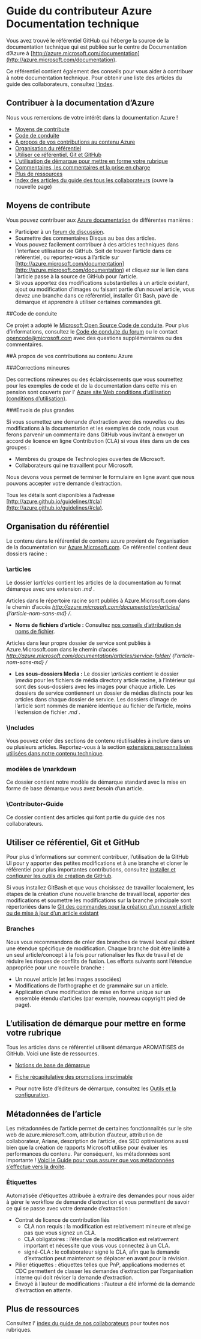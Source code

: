 # <a name="azure-technical-documentation-contributor-guide"></a>Guide du contributeur Azure Documentation technique

Vous avez trouvé le référentiel GitHub qui héberge la source de la documentation technique qui est publiée sur le centre de Documentation d’Azure à [http://azure.microsoft.com/documentation](http://azure.microsoft.com/documentation).

Ce référentiel contient également des conseils pour vous aider à contribuer à notre documentation technique.  Pour obtenir une liste des articles du guide des collaborateurs, consultez [l’index](https://github.com/Azure/azure-content/blob/master/contributor-guide/contributor-guide-index.md).

## <a name="contribute-to-azure-documentation"></a>Contribuer à la documentation d’Azure

Nous vous remercions de votre intérêt dans la documentation Azure !

* [Moyens de contribute](#ways-to-contribute)
* [Code de conduite](#code-of-conduct)
* [À propos de vos contributions au contenu Azure](#about-your-contributions-to-azure-content)
* [Organisation du référentiel](#repository-organization)
* [Utiliser ce référentiel, Git et GitHub](#use-github-git-and-this-repository)
* [L’utilisation de démarque pour mettre en forme votre rubrique](#how-to-use-markdown-to-format-your-topic)
* [Commentaires, les commentaires et la prise en charge](./contributor-guide/feedback-and-comments.md)
* [Plus de ressources](#more-resources)
* [Index des articles du guide des tous les collaborateurs](./contributor-guide/contributor-guide-index.md) (ouvre la nouvelle page)

## <a name="ways-to-contribute"></a>Moyens de contribute 

Vous pouvez contribuer aux [Azure documentation](http://azure.microsoft.com/documentation/) de différentes manières :

* Participer à un [forum de discussion](http://social.msdn.microsoft.com/Forums/windowsazure/home).
* Soumettre des commentaires Disqus au bas des articles.
* Vous pouvez facilement contribuer à des articles techniques dans l’interface utilisateur de GitHub. Soit de trouver l’article dans ce référentiel, ou reportez-vous à l’article sur [http://azure.microsoft.com/documentation](http://azure.microsoft.com/documentation) et cliquez sur le lien dans l’article passe à la source de GitHub pour l’article.
* Si vous apportez des modifications substantielles à un article existant, ajout ou modification d’images ou faisant partie d’un nouvel article, vous devez une branche dans ce référentiel, installer Git Bash, pavé de démarque et apprendre à utiliser certaines commandes git.

##<a name="code-of-conduct"></a>Code de conduite

Ce projet a adopté le [Microsoft Open Source Code de conduite](https://opensource.microsoft.com/codeofconduct/). Pour plus d’informations, consultez le [Code de conduite du forum](https://opensource.microsoft.com/codeofconduct/faq/) ou le contact [opencode@microsoft.com](mailto:opencode@microsoft.com) avec des questions supplémentaires ou des commentaires.

##<a name="about-your-contributions-to-azure-content"></a>À propos de vos contributions au contenu Azure

###<a name="minor-corrections"></a>Corrections mineures

Des corrections mineures ou des éclaircissements que vous soumettez pour les exemples de code et de la documentation dans cette mis en pension sont couverts par l' [Azure site Web conditions d’utilisation (conditions d’utilisation)](http://azure.microsoft.com/support/legal/website-terms-of-use/).


###<a name="larger-submissions"></a>Envois de plus grandes

Si vous soumettez une demande d’extraction avec des nouvelles ou des modifications à la documentation et les exemples de code, nous vous ferons parvenir un commentaire dans GitHub vous invitant à envoyer un accord de licence en ligne Contribution (CLA) si vous êtes dans un de ces groupes :

* Membres du groupe de Technologies ouvertes de Microsoft.
* Collaborateurs qui ne travaillent pour Microsoft.

Nous devons vous permet de terminer le formulaire en ligne avant que nous pouvons accepter votre demande d’extraction.

Tous les détails sont disponibles à l’adresse [http://azure.github.io/guidelines/#cla](http://azure.github.io/guidelines/#cla).

## <a name="repository-organization"></a>Organisation du référentiel

Le contenu dans le référentiel de contenu azure provient de l’organisation de la documentation sur [Azure.Microsoft.com](http://azure.microsoft.com). Ce référentiel contient deux dossiers racine :

### <a name="articles"></a>\articles

Le dossier *\articles* contient les articles de la documentation au format démarque avec une extension *.md* .

Articles dans le répertoire racine sont publiés à Azure.Microsoft.com dans le chemin d’accès *http://azure.microsoft.com/documentation/articles/ {l’article-nom-sans-md} /*.

* **Noms de fichiers d’article :** Consultez [nos conseils d’attribution de noms de fichier](./contributor-guide/file-names-and-locations.md).

Articles dans leur propre dossier de service sont publiés à Azure.Microsoft.com dans le chemin d’accès *http://azure.microsoft.com/documentation/articles/service-folder/ {l’article-nom-sans-md} /*

* **Les sous-dossiers Media :** Le dossier *\articles* contient le dossier *\media* pour les fichiers de média directory article racine, à l’intérieur qui sont des sous-dossiers avec les images pour chaque article.  Les dossiers de service contiennent un dossier de médias distincts pour les articles dans chaque dossier de service. Les dossiers d’image de l’article sont nommés de manière identique au fichier de l’article, moins l’extension de fichier *.md* .

### <a name="includes"></a>\Includes

Vous pouvez créer des sections de contenu réutilisables à inclure dans un ou plusieurs articles. Reportez-vous à la section [extensions personnalisées utilisées dans notre contenu technique](./contributor-guide/custom-markdown-extensions.md).

### <a name="markdown-templates"></a>modèles de \markdown

Ce dossier contient notre modèle de démarque standard avec la mise en forme de base démarque vous avez besoin d’un article.

### <a name="contributor-guide"></a>\Contributor-Guide

Ce dossier contient des articles qui font partie du guide des nos collaborateurs.  

## <a name="use-github-git-and-this-repository"></a>Utiliser ce référentiel, Git et GitHub

Pour plus d’informations sur comment contribuer, l’utilisation de la GitHub UI pour y apporter des petites modifications et à une branche et cloner le référentiel pour plus importantes contributions, consultez [installer et configurer les outils de création de GitHub](./contributor-guide/tools-and-setup.md).

Si vous installez GitBash et que vous choisissez de travailler localement, les étapes de la création d’une nouvelle branche de travail local, apporter des modifications et soumettre les modifications sur la branche principale sont répertoriées dans le [Git des commandes pour la création d’un nouvel article ou de mise à jour d’un article existant](./contributor-guide/git-commands-for-master.md)

### <a name="branches"></a>Branches

Nous vous recommandons de créer des branches de travail local qui ciblent une étendue spécifique de modification. Chaque branche doit être limité à un seul article/concept à la fois pour rationaliser les flux de travail et de réduire les risques de conflits de fusion.  Les efforts suivants sont l’étendue appropriée pour une nouvelle branche :

* Un nouvel article (et les images associées)
* Modifications de l’orthographe et de grammaire sur un article.
* Application d’une modification de mise en forme unique sur un ensemble étendu d’articles (par exemple, nouveau copyright pied de page).

## <a name="how-to-use-markdown-to-format-your-topic"></a>L’utilisation de démarque pour mettre en forme votre rubrique

Tous les articles dans ce référentiel utilisent démarque AROMATISES de GitHub.  Voici une liste de ressources.

- [Notions de base de démarque](https://help.github.com/articles/markdown-basics/)

- [Fiche récapitulative des promotions imprimable](./contributor-guide/media/documents/markdown-cheatsheet.pdf?raw=true)

- Pour notre liste d’éditeurs de démarque, consultez les [Outils et la configuration](./contributor-guide/tools-and-setup.md#install-a-markdown-editor).

## <a name="article-metadata"></a>Métadonnées de l’article

Les métadonnées de l’article permet de certaines fonctionnalités sur le site web de azure.microsoft.com, attribution d’auteur, attribution de collaborateur, Ariane, description de l’article, des SEO optimisations aussi bien que la création de rapports Microsoft utilise pour évaluer les performances du contenu. Par conséquent, les métadonnées sont importante ! [Voici le Guide pour vous assurer que vos métadonnées s’effectue vers la droite](./contributor-guide/article-metadata.md).

### <a name="labels"></a>Étiquettes

Automatisée d’étiquettes attribuée à extraire des demandes pour nous aider à gérer le workflow de demande d’extraction et vous permettent de savoir ce qui se passe avec votre demande d’extraction :

* Contrat de licence de contribution liés
    * CLA non requis : la modification est relativement mineure et n’exige pas que vous signez un CLA.
    * CLA obligatoires : l’étendue de la modification est relativement important et nécessite que vous vous connectez à un CLA.
    * signé-CLA : le collaborateur signé le CLA, afin que la demande d’extraction peut maintenant se déplacer en avant pour la révision.
* Pilier étiquettes : étiquettes telles que PnP, applications modernes et CDC permettent de classer les demandes d’extraction par l’organisation interne qui doit réviser la demande d’extraction.
* Envoyé à l’auteur de modifications : l’auteur a été informé de la demande d’extraction en attente.

## <a name="more-resources"></a>Plus de ressources

Consultez l' [index du guide de nos collaborateurs](./contributor-guide/contributor-guide-index.md) pour toutes nos rubriques.
